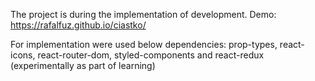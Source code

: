 The project is during the implementation of development.
Demo: https://rafalfuz.github.io/ciastko/

For implementation were used below dependencies:
prop-types,
react-icons,
react-router-dom,
styled-components
and react-redux (experimentally as part of learning)

